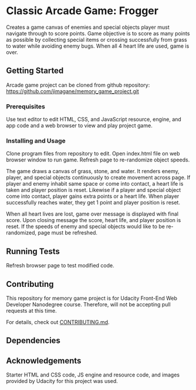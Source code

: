 # Classic Arcade Game: Frogger

Creates a game canvas of enemies and special objects player must navigate through to score points. Game objective is to score as many points as possible by collecting special items or crossing successfully from grass to water while avoiding enemy bugs. When all 4 heart life are used, game is over.

## Getting Started

Arcade game project can be cloned from github repository:
https://github.com/jimagane/memory_game_project.git

### Prerequisites

Use text editor to edit HTML, CSS, and JavaScript resource, engine, and app code and a web browser to view and play project game.

### Installing and Usage

Clone program files from repository to edit. Open index.html file on web browser window to run game. Refresh page to re-randomize object speeds.

The game draws a canvas of grass, stone, and water. It renders enemy, player, and special objects continuously to create movement across page. If player and enemy inhabit same space or come into contact, a heart life is taken and player position is reset. Likewise if a player and special object come into contact, player gains extra points or a heart life. When player successfully reaches water, they get 1 point and player position is reset.

When all heart lives are lost, game over message is displayed with final score. Upon closing message the score, heart life, and player position is reset. If the speeds of enemy and special objects would like to be re-randomized, page must be refreshed.

## Running Tests

Refresh browser page to test modified code.

## Contributing

This repository for memory game project is for Udacity Front-End Web Developer Nanodegree course. Therefore, will not be accepting pull requests at this time.

For details, check out [CONTRIBUTING.md](CONTRIBUTING.md).

## Dependencies



## Acknowledgements

Starter HTML and CSS code, JS engine and resource code, and images provided by Udacity for this project was used.
